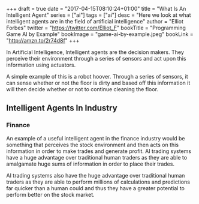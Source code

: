 +++
draft = true
date = "2017-04-15T08:10:24+01:00"
title = "What Is An Intelligent Agent"
series = ["ai"]
tags = ["ai"]
desc = "Here we look at what intelligent agents are in the field of artificial intelligence"
author = "Elliot Forbes"
twitter = "https://twitter.com/Elliot_F"
bookTitle = "Programming Game AI by Example"
bookImage = "game-ai-by-example.jpeg"
bookLink = "http://amzn.to/2r74d8f"
+++

<p>In Artificial Intelligence, Intelligent agents are the decision makers. They perceive their environment through a series of sensors and act upon this information using actuators.</p>

<p>A simple example of this is a robot hoover. Through a series of sensors, it can sense whether or not the floor is dirty and based off this information it will then decide whether or not to continue cleaning the floor.</p>

## Intelligent Agents In Industry

### Finance

<p>An example of a useful intelligent agent in the finance industry would be something that perceives the stock environment and then acts on this information in order to make trades and generate profit. AI trading systems have a huge advantage over traditional human traders as they are able to amalgamate huge sums of information in order to place their trades. </p>

<p>AI trading systems also have the huge advantage over traditional human traders as they are able to perform millions of calculations and predictions far quicker than a human could and thus they have a greater potential to perform better on the stock market.</p>


